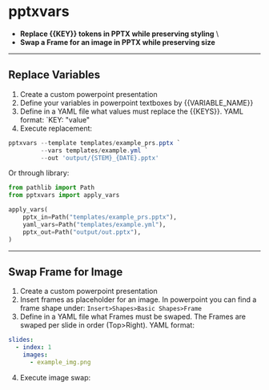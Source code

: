 # pptxvars

- **Replace {{KEY}} tokens in PPTX while preserving styling** \
- **Swap a Frame for an image in PPTX while preserving size**

---

## Replace Variables

1. Create a custom powerpoint presentation
2. Define your variables in powerpoint textboxes by {{VARIABLE_NAME}}
3. Define in a YAML file what values must replace the {{KEYS}}. YAML format: `KEY: "value"
4. Execute replacement:

```powershell
pptxvars --template templates/example_prs.pptx `
         --vars templates/example.yml `
         --out 'output/{STEM}_{DATE}.pptx'
```

Or through library:

```python
from pathlib import Path
from pptxvars import apply_vars

apply_vars(
    pptx_in=Path("templates/example_prs.pptx"),
    yaml_vars=Path("templates/example.yml"),
    pptx_out=Path("output/out.pptx"),
)
```

---

## Swap Frame for Image

1. Create a custom powerpoint presentation
2. Insert frames as placeholder for an image. In powerpoint you can find a frame shape under: `Insert>Shapes>Basic Shapes>Frame`
3. Define in a YAML file what Frames must be swaped. The Frames are swaped per slide in order (Top>Right). YAML format:

```yml
slides:
  - index: 1
    images:
      - example_img.png
```

4. Execute image swap:

```powershell

```
